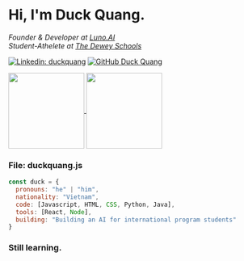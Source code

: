 <h1> Hi, I'm Duck Quang. </h1>
<p>
  <em>
  Founder & Developer at <a href="https://chatgpt.com/g/g-rEe2n3fCL-luno-ai">Luno.AI</a>
  <br>
  Student-Athelete at <a href="https://thedeweyschools.edu.vn/en/">The Dewey Schools</a>
  </em>
</p>

[![Linkedin: duckquang](https://img.shields.io/badge/LinkedIn-blue?logo=linkedin)](https://www.linkedin.com/in/duckquang/)
[![GitHub Duck Quang](https://img.shields.io/github/followers/duckyquang?label=follow&style=social)](https://github.com/duckyquang)
<br>

<a href="https://github.com/duckyquang/github-readme-stats">
  <img height=150 align="center" src="https://github-readme-stats.vercel.app/api?username=duckyquang&theme=dracula"/>
  <img height=150 align="center" src="https://github-readme-stats.vercel.app/api/top-langs/?username=duckyquang&theme=dracula&card_width=320&layout=compact"/>
</a>

### File: duckquang.js

```javascript
const duck = {
  pronouns: "he" | "him",
  nationality: "Vietnam",
  code: [Javascript, HTML, CSS, Python, Java],
  tools: [React, Node],
  building: "Building an AI for international program students"
}
```

### Still learning.
